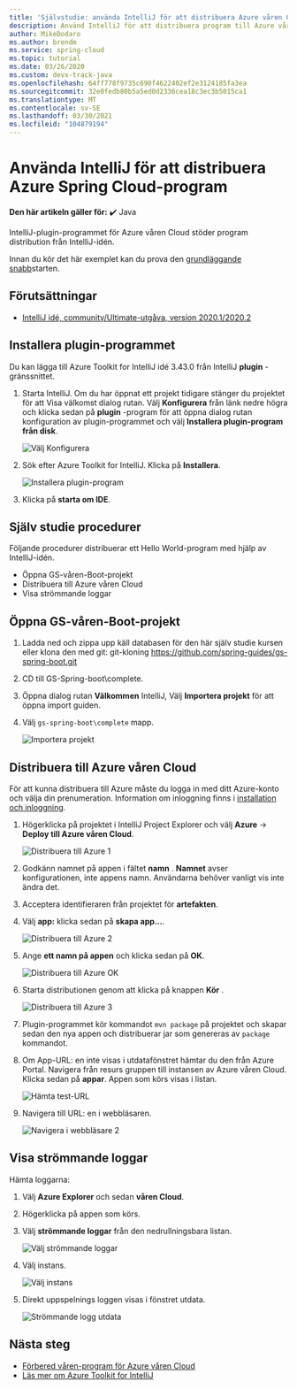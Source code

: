 ```yaml
---
title: 'Självstudie: använda IntelliJ för att distribuera Azure våren Cloud-program'
description: Använd IntelliJ för att distribuera program till Azure våren Cloud.
author: MikeDodaro
ms.author: brendm
ms.service: spring-cloud
ms.topic: tutorial
ms.date: 03/26/2020
ms.custom: devx-track-java
ms.openlocfilehash: 64ff778f9735c690f4622402ef2e3124185fa3ea
ms.sourcegitcommit: 32e0fedb80b5a5ed0d2336cea18c3ec3b5015ca1
ms.translationtype: MT
ms.contentlocale: sv-SE
ms.lasthandoff: 03/30/2021
ms.locfileid: "104879194"
---
```

# <a name="use-intellij-to-deploy-azure-spring-cloud-applications"></a>Använda IntelliJ för att distribuera Azure Spring Cloud-program

**Den här artikeln gäller för:** ✔️ Java

IntelliJ-plugin-programmet för Azure våren Cloud stöder program distribution från IntelliJ-idén.  

Innan du kör det här exemplet kan du prova den [grundläggande snabb](spring-cloud-quickstart.md)starten.

## <a name="prerequisites"></a>Förutsättningar
* [IntelliJ idé, community/Ultimate-utgåva, version 2020.1/2020.2](https://www.jetbrains.com/idea/download/#section=windows)

## <a name="install-the-plug-in"></a>Installera plugin-programmet
Du kan lägga till Azure Toolkit for IntelliJ idé 3.43.0 från IntelliJ **plugin** -gränssnittet.

1. Starta IntelliJ.  Om du har öppnat ett projekt tidigare stänger du projektet för att Visa välkomst dialog rutan. Välj **Konfigurera** från länk nedre högra och klicka sedan på **plugin** -program för att öppna dialog rutan konfiguration av plugin-programmet och välj **Installera plugin-program från disk**.

    ![Välj Konfigurera](media/spring-cloud-intellij-howto/configure-plugin-1.png)

1. Sök efter Azure Toolkit for IntelliJ.  Klicka på **Installera**.

    ![Installera plugin-program](media/spring-cloud-intellij-howto/install-plugin.png)

1. Klicka på **starta om IDE**.

## <a name="tutorial-procedures"></a>Själv studie procedurer
Följande procedurer distribuerar ett Hello World-program med hjälp av IntelliJ-idén.

* Öppna GS-våren-Boot-projekt
* Distribuera till Azure våren Cloud
* Visa strömmande loggar

## <a name="open-gs-spring-boot-project"></a>Öppna GS-våren-Boot-projekt

1. Ladda ned och zippa upp käll databasen för den här själv studie kursen eller klona den med git: git-kloning https://github.com/spring-guides/gs-spring-boot.git 
1. CD till GS-Spring-boot\complete.
1. Öppna dialog rutan **Välkommen** IntelliJ, Välj **Importera projekt** för att öppna import guiden.
1. Välj `gs-spring-boot\complete` mapp.

    ![Importera projekt](media/spring-cloud-intellij-howto/import-project-1.png)

## <a name="deploy-to-azure-spring-cloud"></a>Distribuera till Azure våren Cloud
För att kunna distribuera till Azure måste du logga in med ditt Azure-konto och välja din prenumeration.  Information om inloggning finns i [installation och inloggning](/azure/developer/java/toolkit-for-intellij/create-hello-world-web-app#installation-and-sign-in).

1. Högerklicka på projektet i IntelliJ Project Explorer och välj **Azure**  ->  **Deploy till Azure våren Cloud**.

    ![Distribuera till Azure 1](media/spring-cloud-intellij-howto/deploy-to-azure-1.png)

1. Godkänn namnet på appen i fältet **namn** . **Namnet** avser konfigurationen, inte appens namn. Användarna behöver vanligt vis inte ändra det.
1. Acceptera identifieraren från projektet för **artefakten**.
1. Välj **app:** klicka sedan på **skapa app...**.

    ![Distribuera till Azure 2](media/spring-cloud-intellij-howto/deploy-to-azure-2.png)

1. Ange **ett namn på appen** och klicka sedan på **OK**.

    ![Distribuera till Azure OK](media/spring-cloud-intellij-howto/deploy-to-azure-2a.png)

1. Starta distributionen genom att klicka på knappen **Kör** . 

    ![Distribuera till Azure 3](media/spring-cloud-intellij-howto/deploy-to-azure-3.png)

1. Plugin-programmet kör kommandot `mvn package` på projektet och skapar sedan den nya appen och distribuerar jar som genereras av `package` kommandot.

1. Om App-URL: en inte visas i utdatafönstret hämtar du den från Azure Portal. Navigera från resurs gruppen till instansen av Azure våren Cloud.  Klicka sedan på **appar**.  Appen som körs visas i listan.

    ![Hämta test-URL](media/spring-cloud-intellij-howto/get-test-url.png)

1. Navigera till URL: en i webbläsaren.

    ![Navigera i webbläsare 2](media/spring-cloud-intellij-howto/navigate-in-browser-2.png)

## <a name="show-streaming-logs"></a>Visa strömmande loggar
Hämta loggarna:
1. Välj **Azure Explorer** och sedan **våren Cloud**.
1. Högerklicka på appen som körs.
1. Välj **strömmande loggar** från den nedrullningsbara listan.

    ![Välj strömmande loggar](media/spring-cloud-intellij-howto/streaming-logs.png)

1. Välj instans.

    ![Välj instans](media/spring-cloud-intellij-howto/select-instance.png)

1. Direkt uppspelnings loggen visas i fönstret utdata.

    ![Strömmande logg utdata](media/spring-cloud-intellij-howto/streaming-log-output.png)

## <a name="next-steps"></a>Nästa steg
* [Förbered våren-program för Azure våren Cloud](how-to-prepare-app-deployment.md)
* [Läs mer om Azure Toolkit for IntelliJ](/azure/developer/java/toolkit-for-intellij/)
